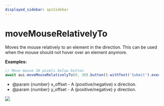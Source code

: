 ```yaml
---
displayed_sidebar: apiSidebar
---
```

# moveMouseRelativelyTo

Moves the mouse relatively to an element in the direction.
This can be used when the mouse should not hover over an element anymore.

**Examples:**
```typescript 
// Move mouse 30 pixels below button
await aui.moveMouseRelativelyTo(0, 30).button().withText('Submit').exec()
```

   * @param {number} x_offset - A (positive/negative) x direction.
   * @param {number} y_offset - A (positive/negative) y direction.

![](/img/gif/moveMouseRelativelyTo.gif)

